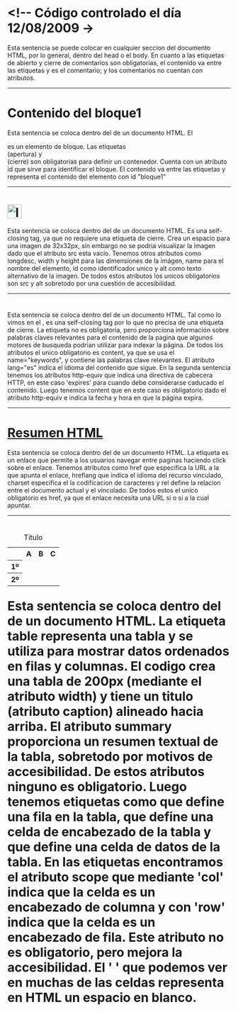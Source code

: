 # <!-- Código controlado el día 12/08/2009 →

Esta sentencia se puede colocar en cualquier seccion del documento HTML, por lo general, dentro del head o el body.
En cuanto a las etiquetas de abierto y cierre de comentarios son obligatorias, el contenido va entre las etiquetas y es el comentario;
y los comentarios no cuentan con atributos.

---------------------------------------------------------------------------------------------------------------------------------------------------------------------------------------
# <div id="bloque1">Contenido del bloque1</div>

Esta sentencia se coloca dentro del <body> de un documento HTML. El <div> es un elemento de bloque.
Las etiquetas <div> (apertura) y </div> (cierre) son obligatorias para definir un contenedor. Cuenta con un atributo id
que sirve para identificar el bloque. El contenido va entre las etiquetas y representa el contenido del elemento con id "bloque1"

---------------------------------------------------------------------------------------------------------------------------------------------------------------------------------------
# <img src="" alt="lugar imagen" id="im1" name="im1" width="32" height="32" longdesc="detalles.htm" />

Esta sentencia se coloca dentro del <body> de un documento HTML. Es una self-closing tag, ya que no requiere una etiqueta de cierre. Crea un espacio para una imagen de 32x32px, sin embargo no se podria visualizar la imagen dado que el atributo src esta vacío. Tenemos otros atributos como longdesc, width y height para las dimensiones de la imágen, name para el nombre del elemento, id como identificador unico y alt como texto alternativo de la imagen. De todos estos atributos los unicos obligatorios son src y alt sobretodo por una cuestión
de accesibilidad. 

---------------------------------------------------------------------------------------------------------------------------------------------------------------------------------------
# <meta name="keywords" lang="es" content="casa, compra, venta, alquiler " />
# <meta http-equiv="expires" content="16-Sep-2019 7:49 PM" />

Esta sentencia se coloca dentro del <head> de un documento HTML. Tal como lo vimos en el <img>, es una self-closing tag por lo que no precisa de una etiqueta de cierre.
La etiqueta <meta> no es obligatoria, pero proporciona información sobre palabras claves relevantes para el contenido de la pagina que algunos motores de busqueda podrian utilizar para indexar la página. De todos los atributos el unico obligatorio es content, ya que se usa el name="keywords", y contiene las palabras clave relevantes. El atributo lang="es" indica el idioma del contenido que sigue. 
En la segunda sentencia <meta> tenemos los atributos http-equiv que indica una directiva de cabecera HTTP, en este caso 'expires' para cuando debe considerarse caducado el contenido.
Luego tenemos content que en este caso es obligatorio dado el atributo http-equiv e indica la fecha y hora en que la página expira.

---------------------------------------------------------------------------------------------------------------------------------------------------------------------------------------
# <a href="http://www.e-style.com.ar/resumen.html" type="text/html" hreflang="es" charset="utf-8" rel="help">Resumen HTML </a>

Esta sentencia se coloca dentro del <body> de un documento HTML. La etiqueta <a> es un enlace que permite a los usuarios navegar entre paginas haciendo click sobre el enlace. Tenemos atributos como href que especifica la URL a la que apunta el enlace, hreflang que indica el idioma del recurso vinculado, charset especifica el la codificacion de caracteres y rel define la relacion entre el documento actual y el vinculado. De todos estos el unico obligatorio es href, ya que el enlace necesita una URL si o si a la cual apuntar.

---------------------------------------------------------------------------------------------------------------------------------------------------------------------------------------
# <table width="200" summary="Datos correspondientes al ejercicio vencido">
<caption align="top"> Título </caption>
<tr>
<th scope="col">&nbsp;</th>
<th scope="col">A</th>
<th scope="col">B</th>
<th scope="col">C</th>
</tr>
<tr>
<th scope="row">1º</th>
<td>&nbsp;</td>
<td>&nbsp;</td>
<td>&nbsp;</td>
</tr>
<tr>
<th scope="row">2º</th>
<td>&nbsp;</td>
<td>&nbsp;</td>
<td>&nbsp;</td>
</tr>
</table>

Esta sentencia se coloca dentro del <body> de un documento HTML. La etiqueta table representa una tabla y se utiliza para mostrar datos ordenados en filas y columnas. El codigo crea una tabla de 200px (mediante el atributo width) y tiene un titulo (atributo caption) alineado hacia arriba. El atributo summary proporciona un resumen textual de la tabla, sobretodo por motivos de accesibilidad. De estos atributos ninguno es obligatorio.
Luego tenemos etiquetas como <tr> que define una fila en la tabla, <th> que define una celda de encabezado de la tabla y <td> que define una celda de datos de la tabla. En las etiquetas <th> encontramos el atributo scope que mediante 'col' indica que la celda es un encabezado de columna y con 'row' indica que la celda es un encabezado de fila. Este atributo no es obligatorio, pero mejora la accesibilidad.
El '&nbsp;' que podemos ver en muchas de las celdas representa en HTML un espacio en blanco.